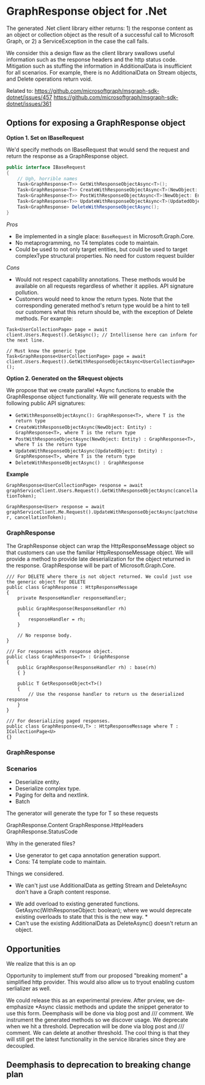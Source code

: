 # GraphResponse object for .Net

<!-- TODO-Q: What about Java? -->

The generated .Net client library either returns: 1) the response content as an object or collection object as the result of a successful call to Microsoft Graph, or 2) a ServiceException in the case the call fails.

We consider this a design flaw as the client library swallows useful information such as the response headers and the http status code. Mitigation such as stuffing the information in AdditionalData is insufficient for all scenarios. For example, there is no AdditionalData on Stream objects, and Delete operations return void.

Related to:
https://github.com/microsoftgraph/msgraph-sdk-dotnet/issues/457
https://github.com/microsoftgraph/msgraph-sdk-dotnet/issues/361

## Options for exposing a GraphResponse object

<!-- The generated request builders return request interfaces based on IBaseRequest while the Request objects descend from BaseRequest. -->

**Option 1. Set on IBaseRequest**

We'd specify methods on IBaseRequest that would send the request and return the response as a GraphResponse object.


```csharp
public interface IBaseRequest
{
    // Ugh, horrible names
    Task<GraphResponse<T>> GetWithResponseObjectAsync<T>();
    Task<GraphResponse<T>> CreateWithResponseObjectAsync<T>(NewObject: Entity);
    Task<GraphResponse<T>> PostWithResponseObjectAsync<T>(NewObject: Entity);
    Task<GraphResponse<T>> UpdateWithResponseObjectAsync<T>(UpdatedObject: Entity);
    Task<GraphResponse> DeleteWithResponseObjectAsync();
}
```

_Pros_

* Be implemented in a single place: `BaseRequest` in Microsoft.Graph.Core.
* No metaprogramming, no T4 templates code to maintain.
* Could be used to not only target entities, but could be used to target complexType structural properties. No need for custom request builder


_Cons_

* Would not respect capability annotations. These methods would be available on all requests regardless of whether it applies. API signature pollution.
* Customers would need to know the return types. Note that the corresponding generated method's return type would be a hint to tell our customers what this return should be, with the exception of Delete methods. For example:

```
Task<UserCollectionPage> page = await client.Users.Request().GetAsync(); // Intellisense here can inform for the next line.

// Must know the generic type
Task<GraphResponse<UserCollectionPage> page = await client.Users.Request().GetWithResponseObjectAsync<UserCollectionPage>();
```



**Option 2. Generated on the $Request objects**

We propose that we create parallel *Async functions to enable the GraphResponse object functionality. We will generate requests with the following public API signatures:

* `GetWithResponseObjectAsync(): GraphResponse<T>, where T is the return type`
* `CreateWithResponseObjectAsync(NewObject: Entity) : GraphResponse<T>, where T is the return type`
* `PostWithResponseObjectAsync(NewObject: Entity) : GraphResponse<T>, where T is the return type`
* `UpdateWithResponseObjectAsync(UpdatedObject: Entity) : GraphResponse<T>, where T is the return type`
* `DeleteWithResponseObjectAsync() : GraphResponse`

**Example**


`GraphResponse<UserCollectionPage> response = await graphServiceClient.Users.Request().GetWithResponseObjectAsync(cancellationToken);`

`GraphResponse<User> response = await graphServiceClient.Me.Request().UpdateWithResponseObjectAsync(patchUser, cancellationToken);`

<!-- TODO-Q: Should we have late deserialization? -->

### GraphResponse

The GraphResponse object can wrap the HttpResponseMessage object so that customers can use the familiar HttpResponseMessage object. We will provide a method to provide late deserialization for the object returned in the response. GraphResponse will be part of Microsoft.Graph.Core.

```
/// For DELETE where there is not object returned. We could just use the generic object for DELETE
public class GraphResponse : HttpResponseMessage
{
    private ResponseHandler responseHandler;

    public GraphResponse(ResponseHandler rh)
    {
        responseHandler = rh;
    }

    // No response body.
}

/// For responses with response object.
public class GraphResponse<T> : GraphResponse
{
    public GraphResponse(ResponseHandler rh) : base(rh)
    { }

    public T GetResponseObject<T>()
    {
        // Use the response handler to return us the deserialized response
    }
}

/// For deserializing paged responses.
public class GraphResponse<U,T> : HttpResponseMessage where T : ICollectionPage<U>
{}
```

### GraphResponse

### Scenarios

* Deserialize entity.
* Deserialize complex type.
* Paging for delta and nextlink.
* Batch



The generator will generate the type for T so these requests

GraphResponse.Content
GraphResponse.HttpHeaders
GraphResponse.StatusCode



Why in the generated files?
* Use generator to get capa annotation generation support.
* Cons: T4 template code to maintain.


Things we considered.
- We can't just use AdditionalData as getting Stream and DeleteAsync don't have a Graph content response.

* We add overload to existing generated functions. GetAsync(WithResponseObject: boolean); where we would deprecate existing overloads to state that this is the new way. *
* Can't use the existing AdditionalData as DeleteAsync() doesn't return an object.




## Opportunities

We realize that this is an op


Opportunity to implement stuff from our proposed "breaking moment" a simplified http provider. This would also allow us to tryout enabling custom serlializer as well.

We could release this as an experimental preview.
After prview, we de-emphasize *Async classic methods and update the snippet generator to use this form. Deemphasis will be done via blog post and /// comment.
We instrument the generated methods so we discover usage.
We deprecate when we hit a threshold. Deprecation will be done via blog post and /// comment.
We can delete at another threshold. The cool thing is that they will still get the latest functionality in the service libraries since they are decoupled.

## Deemphasis to deprecation to breaking change plan